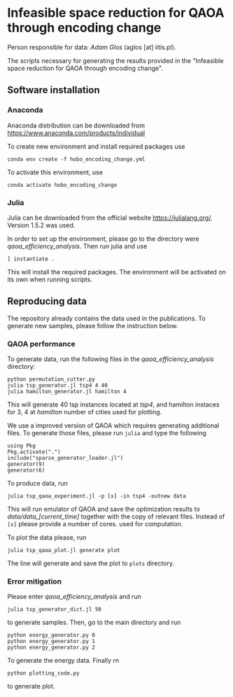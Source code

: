 # Infeasible space reduction for QAOA through encoding change
Person responsible for data: *Adam Glos* (aglos [at] iitis.pl).

The scripts necessary for generating the results provided in the "Infeasible space reduction for QAOA through encoding change".

## Software installation

### Anaconda

Anaconda distribution can be downloaded from https://www.anaconda.com/products/individual

To create new environment and install required packages use

  `conda env create -f hobo_encoding_change.yml`

To activate this environment, use
  
  `conda activate hobo_encoding_change`

### Julia 

Julia can be downloaded from the official website https://julialang.org/. Version 1.5.2 was used.

In order to set up the environment, please go to the directory were *qaoa_efficiency_analysis*. Then run julia and use

  `] instantiate .`
  
This will install the required packages. The environment will be activated on its own when running scripts.

## Reproducing data

The repository already contains the data used in the publications. To generate new samples, please follow the instruction below. 

### QAOA performance


To generate data, run the following files in the *qaoa_efficiency_analysis* directory:
```
python permutation_cutter.py
julia tsp_generator.jl tsp4 4 40
julia hamilton_generator.jl hamilton 4
```
This will generate 40 tsp instances located at *tsp4*, and hamilton instaces for 3, 4  at *hamilton* number of cities used for plotting.

We use a improved version of QAOA which requires generating additional files. To generate those files, please run `julia` and type the following
```
using Pkg
Pkg.activate(".")
include("sparse_generator_loader.jl")
generator(9)
generator(6)
```


To produce data, run
```
julia tsp_qaoa_experiment.jl -p [x] -in tsp4 -outnew data
```
This will run emulator of QAOA and save the optimization results to *data/data\_[current\_time]*  together with the copy of relevant files. Instead of `[x]` please provide a number of cores. used for computation.


To plot the data please, run
```
julia tsp_qaoa_plot.jl generate plot
``` 
The line will generate and save the plot to `plots` directory.

### Error mitigation

Please enter *qaoa_efficiency_analysis* and run
```
julia tsp_generator_dict.jl 50
```
to generate samples. Then, go to the main directory and run
```
python energy_generator.py 0
python energy_generator.py 1
python energy_generator.py 2
```
To generate the energy data. Finally rn
```
python plotting_code.py
```
to generate plot.
